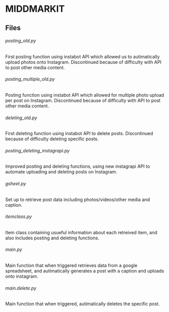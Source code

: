# MIDDMARKIT

## Files

###### posting_old.py
First posting function using instabot API which allowed us to autimatically upload photos onto Instagram. 
Discontinued because of difficulty with API to post other media content.

###### posting_multiple_old.py
Posting function using instabot API which allowed for multiple photo upload per post on Instagram.
Discontinued because of difficulty with API to post other media content.

###### deleting_old.py
First deleting function using instabot API to delete posts.
Discontinued because of difficulty deleting specific posts.

###### posting_deleting_instagrapi.py
Improved posting and deleting functions, using new instagrapi API to automate uploading and deleting posts on Instagram.

###### gsheet.py
Set up to retrieve post data including photos/videos/other media and caption.

###### itemclass.py
Item class containing usueful information about each retreived item, and also includes posting and deleting functions.

###### main.py
Main function that when triggered retrieves data from a google spreadsheet, and autimatically generates a post with a caption and uploads onto instagram.

###### main.delete.py 
Main function that when triggered, autimatically deletes the specific post.
